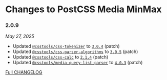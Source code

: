 # Changes to PostCSS Media MinMax

### 2.0.9

_May 27, 2025_

- Updated [`@csstools/css-tokenizer`](https://github.com/csstools/postcss-plugins/tree/main/packages/css-tokenizer) to [`3.0.4`](https://github.com/csstools/postcss-plugins/tree/main/packages/css-tokenizer/CHANGELOG.md#304) (patch)
- Updated [`@csstools/css-parser-algorithms`](https://github.com/csstools/postcss-plugins/tree/main/packages/css-parser-algorithms) to [`3.0.5`](https://github.com/csstools/postcss-plugins/tree/main/packages/css-parser-algorithms/CHANGELOG.md#305) (patch)
- Updated [`@csstools/css-calc`](https://github.com/csstools/postcss-plugins/tree/main/packages/css-calc) to [`2.1.4`](https://github.com/csstools/postcss-plugins/tree/main/packages/css-calc/CHANGELOG.md#214) (patch)
- Updated [`@csstools/media-query-list-parser`](https://github.com/csstools/postcss-plugins/tree/main/packages/media-query-list-parser) to [`4.0.3`](https://github.com/csstools/postcss-plugins/tree/main/packages/media-query-list-parser/CHANGELOG.md#403) (patch)

[Full CHANGELOG](https://github.com/csstools/postcss-plugins/tree/main/plugins/postcss-media-minmax/CHANGELOG.md)
